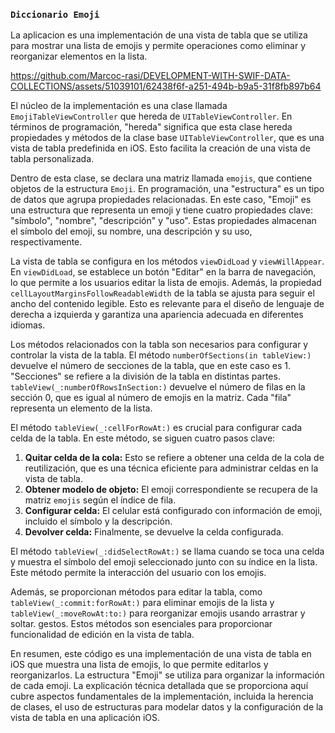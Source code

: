 ### `Diccionario Emoji`

La aplicacion es una implementación de una vista de tabla que se utiliza para mostrar una lista de emojis y permite operaciones como eliminar y reorganizar elementos en la lista.

https://github.com/Marcoc-rasi/DEVELOPMENT-WITH-SWIF-DATA-COLLECTIONS/assets/51039101/62438f6f-a251-494b-b9a5-31f8fb897b64

El núcleo de la implementación es una clase llamada `EmojiTableViewController` que hereda de `UITableViewController`. En términos de programación, "hereda" significa que esta clase hereda propiedades y métodos de la clase base `UITableViewController`, que es una vista de tabla predefinida en iOS. Esto facilita la creación de una vista de tabla personalizada.

Dentro de esta clase, se declara una matriz llamada `emojis`, que contiene objetos de la estructura `Emoji`. En programación, una "estructura" es un tipo de datos que agrupa propiedades relacionadas. En este caso, "Emoji" es una estructura que representa un emoji y tiene cuatro propiedades clave: "símbolo", "nombre", "descripción" y "uso". Estas propiedades almacenan el símbolo del emoji, su nombre, una descripción y su uso, respectivamente.

La vista de tabla se configura en los métodos `viewDidLoad` y `viewWillAppear`. En `viewDidLoad`, se establece un botón "Editar" en la barra de navegación, lo que permite a los usuarios editar la lista de emojis. Además, la propiedad `cellLayoutMarginsFollowReadableWidth` de la tabla se ajusta para seguir el ancho del contenido legible. Esto es relevante para el diseño de lenguaje de derecha a izquierda y garantiza una apariencia adecuada en diferentes idiomas.

Los métodos relacionados con la tabla son necesarios para configurar y controlar la vista de la tabla. El método `numberOfSections(in tableView:)` devuelve el número de secciones de la tabla, que en este caso es 1. "Secciones" se refiere a la división de la tabla en distintas partes. `tableView(_:numberOfRowsInSection:)` devuelve el número de filas en la sección 0, que es igual al número de emojis en la matriz. Cada "fila" representa un elemento de la lista.

El método `tableView(_:cellForRowAt:)` es crucial para configurar cada celda de la tabla. En este método, se siguen cuatro pasos clave:
1. **Quitar celda de la cola:** Esto se refiere a obtener una celda de la cola de reutilización, que es una técnica eficiente para administrar celdas en la vista de tabla.
2. **Obtener modelo de objeto:** El emoji correspondiente se recupera de la matriz `emojis` según el índice de fila.
3. **Configurar celda:** El celular está configurado con información de emoji, incluido el símbolo y la descripción.
4. **Devolver celda:** Finalmente, se devuelve la celda configurada.

El método `tableView(_:didSelectRowAt:)` se llama cuando se toca una celda y muestra el símbolo del emoji seleccionado junto con su índice en la lista. Este método permite la interacción del usuario con los emojis.

Además, se proporcionan métodos para editar la tabla, como `tableView(_:commit:forRowAt:)` para eliminar emojis de la lista y `tableView(_:moveRowAt:to:)` para reorganizar emojis usando arrastrar y soltar. gestos. Estos métodos son esenciales para proporcionar funcionalidad de edición en la vista de tabla.

En resumen, este código es una implementación de una vista de tabla en iOS que muestra una lista de emojis, lo que permite editarlos y reorganizarlos. La estructura "Emoji" se utiliza para organizar la información de cada emoji. La explicación técnica detallada que se proporciona aquí cubre aspectos fundamentales de la implementación, incluida la herencia de clases, el uso de estructuras para modelar datos y la configuración de la vista de tabla en una aplicación iOS.
